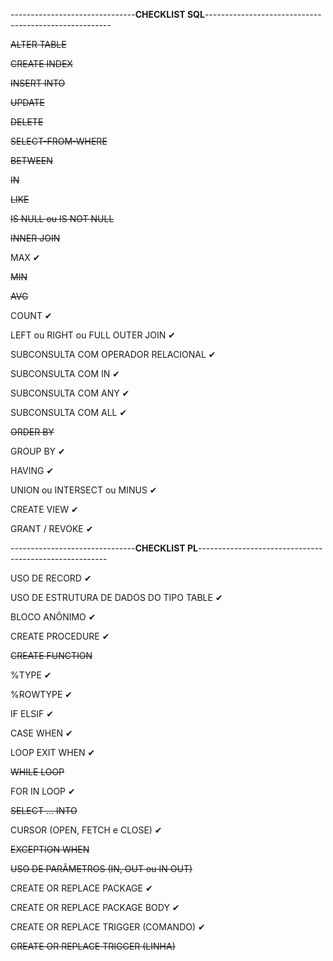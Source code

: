 -------------------------------**CHECKLIST SQL**------------------------------------------------------

~~ALTER TABLE~~

~~CREATE INDEX~~

~~INSERT INTO~~

~~UPDATE~~

~~DELETE~~

~~SELECT-FROM-WHERE~~

~~BETWEEN~~

~~IN~~

~~LIKE~~

~~IS NULL ou IS NOT NULL~~

~~INNER JOIN~~

MAX ✔

~~MIN~~

~~AVG~~

COUNT ✔

LEFT ou RIGHT ou FULL OUTER JOIN ✔

SUBCONSULTA COM OPERADOR RELACIONAL ✔

SUBCONSULTA COM IN ✔

SUBCONSULTA COM ANY ✔

SUBCONSULTA COM ALL ✔

~~ORDER BY~~

GROUP BY ✔

HAVING ✔

UNION ou INTERSECT ou MINUS ✔

CREATE VIEW ✔

GRANT / REVOKE ✔







-------------------------------**CHECKLIST PL**-------------------------------------------------------

USO DE RECORD ✔

USO DE ESTRUTURA DE DADOS DO TIPO TABLE ✔

BLOCO ANÔNIMO ✔

CREATE PROCEDURE ✔

~~CREATE FUNCTION~~

%TYPE ✔

%ROWTYPE ✔

IF ELSIF ✔

CASE WHEN ✔

LOOP EXIT WHEN ✔

~~WHILE LOOP~~

FOR IN LOOP ✔

~~SELECT … INTO~~

CURSOR (OPEN, FETCH e CLOSE) ✔

~~EXCEPTION WHEN~~

~~USO DE PARÂMETROS (IN, OUT ou IN OUT)~~

CREATE OR REPLACE PACKAGE ✔ 

CREATE OR REPLACE PACKAGE BODY ✔ 

CREATE OR REPLACE TRIGGER (COMANDO) ✔

~~CREATE OR REPLACE TRIGGER (LINHA)~~
